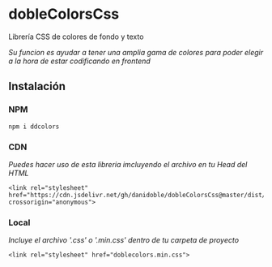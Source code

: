 # dobleColorsCss
Librería CSS de colores de fondo y texto

_Su funcion es ayudar a tener una amplia gama de colores para poder elegir a la hora de estar codificando en frontend_

## Instalación
### NPM
```npm i ddcolors```

### CDN 
_Puedes hacer uso de esta libreria imcluyendo el archivo en tu Head del HTML_

```
<link rel="stylesheet" href="https://cdn.jsdelivr.net/gh/danidoble/dobleColorsCss@master/dist/css/doblecolors.min.css" crossorigin="anonymous">
```


### Local
_Incluye el archivo '.css' o '.min.css' dentro de tu carpeta de proyecto_

```
<link rel="stylesheet" href="doblecolors.min.css">
```

